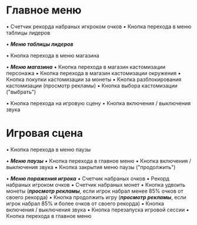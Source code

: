 # Главное меню

• Счетчик рекорда набраных игкроком очков 
• Кнопка перехода в меню таблицы лидеров

• ***Меню таблицы лидеров***

• Кнопка перехода в меню магазина

• ***Меню магазина***
    ▪︎ Кнопка перехода в магазин кастомизации персонажа
    ▪︎ Кнопка перехода в магазин кастомизации окружения
    ▪︎ Кнопка покупки кастомизации за монеты
    ▪︎ Кнопка разблокирования кастомизации (просмотр рекламы)
    ▪︎ Кнопка выбора кастомизации ("выбрать")

• Кнопка перехода на игровую сцену
• Кнопка включения / выключения звука

# Игровая сцена

• Кнопка перехода в меню паузы

• ***Меню паузы***
    ▪︎ Кнопка перехода в главное меню
    ▪︎ Кнопка включения / выключения звука
    ▪︎ Кнопка закрытия меню паузы ("продолжить")

• ***Меню поражения игрока***
    ▪︎ Счетчик набраных очков
    ▪︎ Рекорд набраных игроком очков 
    ▪︎ Счетчик набраных монет
    ▪︎ Кнопка удвоить монеты (***просмотр рекламы***, если игрок набрал менее 85% очков от своего рекорда)
    ▪︎ Кнопка продолжить игру (***просмотр рекламы***,
    если игрок набрал 85% и более очков от своего рекорда)
    ▪︎ Кнопка включения / выключения звука
    ▪︎ Кнопка перезапуска игровой сессии
    ▪︎ Кнопка перехода в главное меню